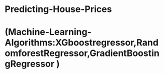 # Predicting-House-Prices
# (Machine-Learning-Algorithms:XGboostregressor,RandomforestRegressor,GradientBoostingRegressor )

